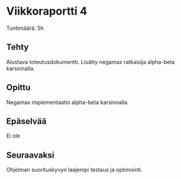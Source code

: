 # Viikkoraportti 4

Tuntimäärä: 5h

## Tehty

Alustava toteutusdokumentti. Lisätty negamax ratkaisija alpha-beta karsinnalla.

## Opittu

Negamax implementaatio alpha-beta karsinnalla.

## Epäselvää

Ei ole

## Seuraavaksi

Ohjelman suorituskyvyn laajempi testaus ja optimointi.